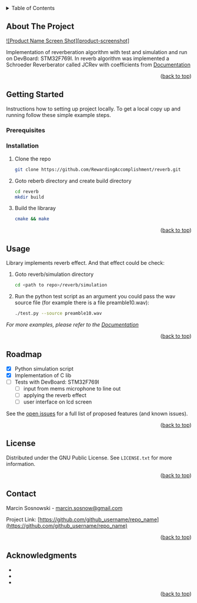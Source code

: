 <!-- TABLE OF CONTENTS -->
<details>
  <summary>Table of Contents</summary>
  <ol>
    <li>
      <a href="#getting-started">Getting Started</a>
      <ul>
        <li><a href="#prerequisites">Prerequisites</a></li>
        <li><a href="#installation">Installation</a></li>
      </ul>
    </li>
    <li><a href="#usage">Usage</a></li>
    <li><a href="#roadmap">Roadmap</a></li>
    <li><a href="#license">License</a></li>
    <li><a href="#contact">Contact</a></li>
    <li><a href="#acknowledgments">Acknowledgments</a></li>
  </ol>
</details>


<!-- ABOUT THE PROJECT -->
## About The Project

[![Product Name Screen Shot][product-screenshot]](https://github.com/RewardingAccomplishment)

Implementation of reverberation algorithm with test and simulation and run on DevBoard: STM32F769I.
In reverb algorithm was implemented a Schroeder Reverberator called JCRev with coefficients from [Documentation](https://ccrma.stanford.edu/~jos/Reverb/Reverb.pdf)

<p align="right">(<a href="#readme-top">back to top</a>)</p>

<!-- GETTING STARTED -->
## Getting Started

Instructions how to setting up project locally.
To get a local copy up and running follow these simple example steps.

### Prerequisites

<!-- This is an example of how to list things you need to use the software and how to install them.
* npm
  ```sh
  npm install npm@latest -g
  ``` -->

### Installation

1. Clone the repo
   ```sh
   git clone https://github.com/RewardingAccomplishment/reverb.git
   ```
2. Goto reberb directory and create build directory
   ```sh
   cd reverb
   mkdir build
   ```
3. Build the libraray
   ```sh
   cmake && make
   ```

<p align="right">(<a href="#readme-top">back to top</a>)</p>



<!-- USAGE EXAMPLES -->
## Usage

Library implements reverb effect. And that effect could be check:
1. Goto reverb/simulation directory
    ```sh
   cd <path to repo>/reverb/simulation
   ```
2. Run the python test script as an argument you could pass the wav source file (for example there is a file preamble10.wav):
   ```sh
   ./test.py --source preamble10.wav 
   ```


_For more examples, please refer to the [Documentation](https://example.com)_

<p align="right">(<a href="#readme-top">back to top</a>)</p>



<!-- ROADMAP -->
## Roadmap

- [x] Python simulation script
- [x] Implementation of C lib
- [ ] Tests with DevBoard: STM32F769I
    - [ ] input from mems microphone to line out
    - [ ] applying the reverb effect
    - [ ] user interface on lcd screen

See the [open issues](https://github.com/RewardingAccomplishment/reverb/issues) for a full list of proposed features (and known issues).

<p align="right">(<a href="#readme-top">back to top</a>)</p>

<!-- LICENSE -->
## License

Distributed under the GNU Public License. See `LICENSE.txt` for more information.

<p align="right">(<a href="#readme-top">back to top</a>)</p>

<!-- CONTACT -->
## Contact

Marcin Sosnowski - marcin.sosnow@gmail.com

Project Link: [https://github.com/github_username/repo_name](https://github.com/github_username/repo_name)

<p align="right">(<a href="#readme-top">back to top</a>)</p>



<!-- ACKNOWLEDGMENTS -->
## Acknowledgments

* []()
* []()
* []()

<p align="right">(<a href="#readme-top">back to top</a>)</p>